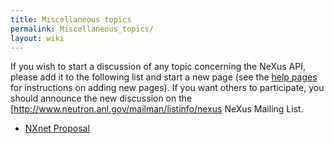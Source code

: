 ```yaml
---
title: Miscellaneous topics
permalink: Miscellaneous_topics/
layout: wiki
---
```


If you wish to start a discussion of any topic concerning the NeXus API,
please add it to the following list and start a new page (see the [help
pages](Help:Contents "wikilink") for instructions on adding new pages).
If you want others to participate, you should announce the new
discussion on the \[<http://www.neutron.anl.gov/mailman/listinfo/nexus>
NeXus Mailing List.

-   [NXnet Proposal](NXnet_Proposal "wikilink")

